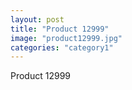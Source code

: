 ```yaml
---
layout: post
title: "Product 12999"
image: "product12999.jpg"
categories: "category1"
---
```

Product 12999
